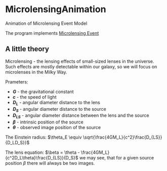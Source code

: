 # MicrolensingAnimation
Animation of Microlensing Event Model

The program implements [Microlensing Event](https://science.nasa.gov/mission/roman-space-telescope/microlensing/)

## A little theory
Microlensing - the lensing effects of small-sized lenses in the universe. Such effects are mostly detectable within our galaxy, so we will focus on microlenses in the Milky Way.

Prameters: 
- **$G$** - the gravitational constant
- **$c$** - the speed of light
- **$D_L$** - angular diameter distance to the lens
- **$D_S$** - angular diameter distance to the source
- **$D_{LS}$** - angular diameter distance between the lens and the source
- **$\beta$** - intrinsic position of the source
- **$\theta$** - observed image position of the source

The Einstein radius: $\theta_E \equiv \sqrt{\frac{4GM_L}{c^2}\frac{D_{LS}}{D_LD_S}}$

The lens equation: $\beta = \theta - \frac{4GM_L}{c^2D_L\theta}\frac{D_{LS}}{D_S}$
we may see, that for a given source position $\beta$ there will always be two images.
